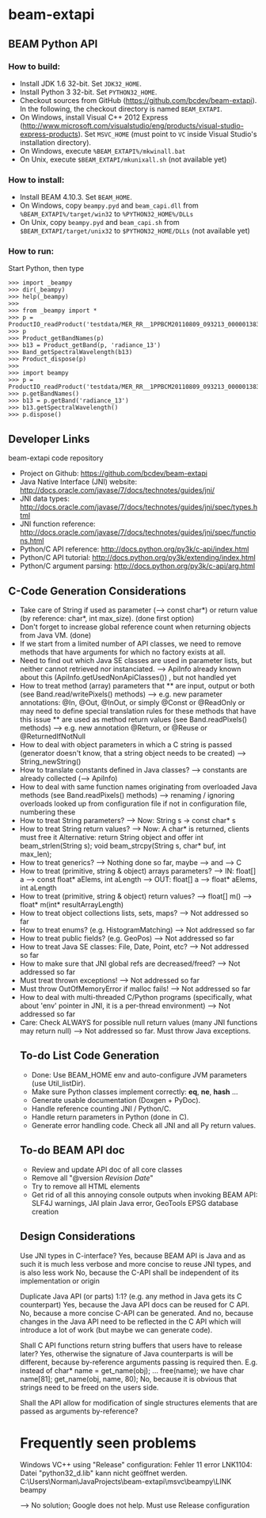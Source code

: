 beam-extapi
===========

BEAM Python API
---------------

### How to build:

* Install JDK 1.6 32-bit. Set `JDK32_HOME`.
* Install Python 3 32-bit. Set `PYTHON32_HOME`.
* Checkout sources from GitHub (https://github.com/bcdev/beam-extapi). In the following, the checkout directory is named `BEAM_EXTAPI`.
* On Windows, install Visual C++ 2012 Express (http://www.microsoft.com/visualstudio/eng/products/visual-studio-express-products). Set `MSVC_HOME` (must point to `VC` inside Visual Studio's installation directory). 
* On Windows, execute `%BEAM_EXTAPI%/mkwinall.bat`
* On Unix, execute `$BEAM_EXTAPI/mkunixall.sh`  (not available yet)

### How to install:

* Install BEAM 4.10.3. Set `BEAM_HOME`.
* On Windows, copy `beampy.pyd` and `beam_capi.dll` from `%BEAM_EXTAPI%/target/win32` to `%PYTHON32_HOME%/DLLs`
* On Unix, copy `beampy.pyd` and `beam_capi.sh` from `$BEAM_EXTAPI/target/unix32` to `$PYTHON32_HOME/DLLs` (not available yet)

### How to run:

Start Python, then type

    >>> import _beampy
    >>> dir(_beampy)
    >>> help(_beampy)
    >>> 
    >>> from _beampy import *
    >>> p = ProductIO_readProduct('testdata/MER_RR__1PPBCM20110809_093213_000001383105_00223_49375_0022.N1')
    >>> p
    >>> Product_getBandNames(p)
    >>> b13 = Product_getBand(p, 'radiance_13')
    >>> Band_getSpectralWavelength(b13)
    >>> Product_dispose(p)
    >>> 
    >>> import beampy
    >>> p = ProductIO_readProduct('testdata/MER_RR__1PPBCM20110809_093213_000001383105_00223_49375_0022.N1')
    >>> p.getBandNames()
    >>> b13 = p.getBand('radiance_13')
    >>> b13.getSpectralWavelength()
    >>> p.dispose()



Developer Links
---------------
beam-extapi code repository  

* Project on Github: https://github.com/bcdev/beam-extapi
* Java Native Interface (JNI) website:  http://docs.oracle.com/javase/7/docs/technotes/guides/jni/
* JNI data types:	http://docs.oracle.com/javase/7/docs/technotes/guides/jni/spec/types.html
* JNI function reference: http://docs.oracle.com/javase/7/docs/technotes/guides/jni/spec/functions.html
* Python/C API reference:	http://docs.python.org/py3k/c-api/index.html
* Python/C API tutorial:	http://docs.python.org/py3k/extending/index.html
* Python/C argument parsing:  http://docs.python.org/py3k/c-api/arg.html


C-Code Generation Considerations
--------------------------------

* Take care of String if used as parameter (--> const char*) or return value (by reference: char*, int max_size). (done first option)
* Don't forget to increase global reference count when returning objects from Java VM.  (done)
* If we start from a limited number of API classes, we need to remove methods that have arguments for which no factory exists at all.
* Need to find out which Java SE classes are used in parameter lists, but neither cannot retrieved nor instanciated.
  --> ApiInfo already known about this (ApiInfo.getUsedNonApiClasses()) , but not handled yet
* How to treat method (array) parameters that
** are input, output or both  (see Band.read/writePixels() methods)
  --> e.g. new parameter annotations: @In, @Out, @InOut, or simply @Const or @ReadOnly
      or may need to define special translation rules for these methods that have this issue
** are used as method return values (see Band.readPixels() methods)
  --> e.g. new annotation @Return, or @Reuse or @ReturnedIfNotNull
* How to deal with object parameters in which a C string is passed (generator doesn't know, that a string object needs to be created)
   --> String_newString()
* How to translate constants defined in Java classes?
   --> constants are already collected (--> ApiInfo)
* How to deal with same function names originating from overloaded Java methods   (see Band.readPixels() methods)
   --> renaming / ignoring overloads looked up from configuration file
       if not in configuration file, numbering these
* How to treat String parameters?
  --> Now: String s -> const char* s
* How to treat String return values?
  --> Now: A char* is returned, clients must free it
      Alternative: return String object and offer
         int beam_strlen(String s);
         void beam_strcpy(String s, char* buf, int max_len);
* How to treat generics?
  --> Nothing done so far, maybe <T> --> <Object> and <T extends C> --> C
* How to treat (primitive, string & object) arrays parameters?
  --> IN:   float[] a --> const float* aElems, int aLength
  --> OUT:  float[] a --> float* aElems, int aLength
* How to treat (primitive, string & object) return values?
  -->  float[] m() --> float* m(int* resultArrayLength)
* How to treat object collections lists, sets, maps?
  --> Not addressed so far
* How to treat enums? (e.g. HistogramMatching)
  --> Not addressed so far
* How to treat public fields? (e.g. GeoPos)
  --> Not addressed so far
* How to treat Java SE classes: File, Date, Point, etc?
  --> Not addressed so far
* How to make sure that JNI global refs are decreased/freed?
  --> Not addressed so far
* Must treat thrown exceptions!
  --> Not addressed so far
* Must throw OutOfMemoryError if malloc fails!
  --> Not addressed so far
* How to deal with multi-threaded C/Python programs (specifically, what about 'env' pointer in JNI, it is a per-thread environment)
  --> Not addressed so far
* Care: Check ALWAYS for possible null return values (many JNI functions may return null)
  --> Not addressed so far. Must throw Java exceptions.

To-do List Code Generation
--------------------------

* Done: Use BEAM_HOME env and auto-configure JVM parameters (use Util_listDir).
* Make sure Python classes implement correctly: __eq__, __ne__, __hash__ ...
* Generate usable documentation (Doxgen + PyDoc).
* Handle reference counting JNI / Python/C.
* Handle return parameters in Python (done in C).
* Generate error handling code. Check all JNI and all Py return values.

To-do BEAM API doc
------------------
* Review and update API doc of all core classes
* Remove all "@version $Revision$ $Date$"
* Try to remove all HTML elements
* Get rid of all this annoying console outputs when invoking BEAM API: SLF4J warnings, JAI plain Java error, GeoTools EPSG database creation

Design Considerations
---------------------

Use JNI types in C-interface?
    Yes, because BEAM API is Java and as such it is much less verbose and more concise to reuse JNI types, and is also less work
    No, because the C-API shall be independent of its implementation or origin

Duplicate Java API (or parts) 1:1?  (e.g. any method in Java gets its C counterpart)
    Yes, because the Java API docs can be reused for C API.
    No, because a more concise C-API can be generated. And no, because changes in the Java API need to be reflected in the C API
     which will introduce a lot of work (but maybe we can generate code).

Shall C API functions return string buffers that users have to release later?
    Yes, otherwise the signature of Java counterparts is will be different, because by-reference arguments passing is required then.
         E.g. instead of
              char* name = get_name(obj);
              ...
              free(name);
         we have
              char name[81];
              get_name(obj, name, 80);
    No, because it is obvious that strings need to be freed on the users side.

Shall the API allow for modification of single structures elements that are passed as arguments by-reference?


Frequently seen problems
========================

Windows VC++ using "Release" configuration:
Fehler	11	error LNK1104: Datei "python32_d.lib" kann nicht geöffnet werden.	C:\Users\Norman\JavaProjects\beam-extapi\msvc\beampy\LINK	beampy

--> No solution; Google does not help. Must use Release configuration

